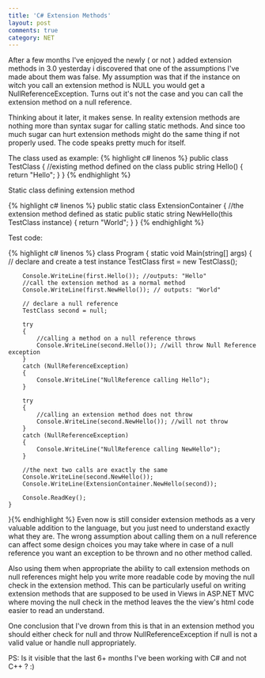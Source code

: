 ```yaml
---
title: 'C# Extension Methods'
layout: post
comments: true
category: NET
---
```

After a few months I've enjoyed the newly ( or not ) added extension methods in 3.0 yesterday i discovered that one of the assumptions I've made about them was false. My assumption was that if the instance on witch you call an extension method is NULL you would get a NullReferenceException. Turns out it's not the case and you can call the extension method on a null reference.

Thinking about it later, it makes sense. In reality extension methods are nothing more than syntax sugar for calling static methods. And since too much sugar can hurt extension methods might do the same thing if not properly used. The code speaks pretty much for itself.

The class used as example:
{% highlight c# linenos %}
public class TestClass
{
    //existing method defined on the class
    public string Hello()
    {
        return "Hello";
    }
}
{% endhighlight %}

Static class defining extension method

{% highlight c# linenos %}
public static class ExtensionContainer
{
    //the extension method defined as static
    public static string NewHello(this TestClass instance)
    {
        return "World";
    }
}
{% endhighlight %}

Test code:

{% highlight c# linenos %}
class Program
{
    static void Main(string[] args)
    {
        // declare and create a test instance
        TestClass first = new TestClass();

        Console.WriteLine(first.Hello()); //outputs: "Hello"
        //call the extension method as a normal method
        Console.WriteLine(first.NewHello()); // outputs: "World"

        // declare a null reference
        TestClass second = null;

        try
        {
            //calling a method on a null reference throws
            Console.WriteLine(second.Hello()); //will throw Null Reference exception
        }
        catch (NullReferenceException)
        {
            Console.WriteLine("NullReference calling Hello");
        }

        try
        {
            //calling an extension method does not throw
            Console.WriteLine(second.NewHello()); //will not throw
        }
        catch (NullReferenceException)
        {
            Console.WriteLine("NullReference calling NewHello");
        }

        //the next two calls are exactly the same
        Console.WriteLine(second.NewHello());
        Console.WriteLine(ExtensionContainer.NewHello(second));

        Console.ReadKey();
    }
}{% endhighlight %}
Even now is still consider extension methods as a very valuable addition to the language, but you just need to understand exactly what they are. The wrong assumption about calling them on a null reference can affect some design choices you may take where in case of a null reference you want an exception to be thrown and no other method called.

Also using them when appropriate the ability to call extension methods on null references might help you write more readable code by moving the null check in the extension method. This can be particularly useful on writing extension methods that are supposed to be used in Views in ASP.NET MVC where moving the null check in the method leaves the the view's html code easier to read an understand.

One conclusion that I've drown from this is that in an extension method you should either check for null and throw NullReferenceException if null is not a valid value or handle null appropriately.

PS: Is it visible that the last 6+ months I've been working with C# and not C++ ? :)
